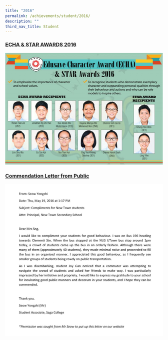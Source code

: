 ```yaml
---
title: "2016"
permalink: /achievements/student/2016/
description: ""
third_nav_title: Student
---
```

<h3><u>ECHA &amp; STAR AWARDS 2016</u></h3>

![](/images/ECH%202016%201.jpg)

<h3><u>Commendation Letter from Public</u></h3>

![](/images/Letter.jpg)